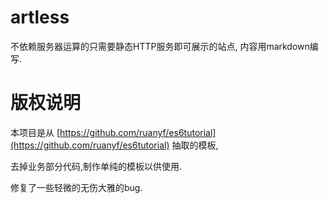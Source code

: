 # artless
不依赖服务器运算的只需要静态HTTP服务即可展示的站点, 内容用markdown编写.


# 版权说明

本项目是从 [https://github.com/ruanyf/es6tutorial](https://github.com/ruanyf/es6tutorial) 抽取的模板, 

去掉业务部分代码,制作单纯的模板以供使用.

修复了一些轻微的无伤大雅的bug.
